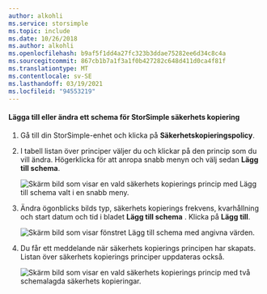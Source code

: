 ```yaml
---
author: alkohli
ms.service: storsimple
ms.topic: include
ms.date: 10/26/2018
ms.author: alkohli
ms.openlocfilehash: b9af5f1dd4a27fc323b3ddae75282ee6d34c8c4a
ms.sourcegitcommit: 867cb1b7a1f3a1f0b427282c648d411d0ca4f81f
ms.translationtype: MT
ms.contentlocale: sv-SE
ms.lasthandoff: 03/19/2021
ms.locfileid: "94553219"
---
```

#### <a name="to-add-or-modify-a-storsimple-backup-schedule"></a>Lägga till eller ändra ett schema för StorSimple säkerhets kopiering

1. Gå till din StorSimple-enhet och klicka på **Säkerhetskopieringspolicy**.

2. I tabell listan över principer väljer du och klickar på den princip som du vill ändra. Högerklicka för att anropa snabb menyn och välj sedan **Lägg till schema**.

    ![Skärm bild som visar en vald säkerhets kopierings princip med Lägg till schema valt i en snabb meny.](./media/storsimple-8000-add-modify-backup-schedule-u2/addschedule1.png)

3. Ändra ögonblicks bilds typ, säkerhets kopierings frekvens, kvarhållning och start datum och tid i bladet **Lägg till schema** . Klicka på **Lägg till**.

    ![Skärm bild som visar fönstret Lägg till schema med angivna värden.](./media/storsimple-8000-add-modify-backup-schedule-u2/addschedule5.png)

4. Du får ett meddelande när säkerhets kopierings principen har skapats. Listan över säkerhets kopierings principer uppdateras också.

    ![Skärm bild som visar en vald säkerhets kopierings princip med två schemalagda säkerhets kopieringar.](./media/storsimple-8000-add-modify-backup-schedule-u2/addschedule4.png)

